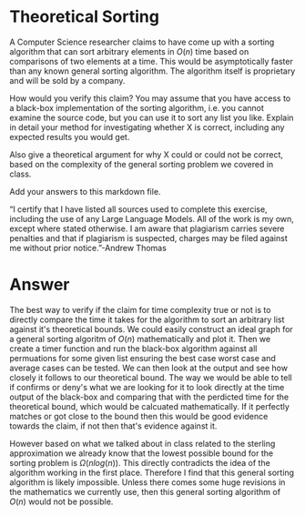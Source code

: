 # Theoretical Sorting

A Computer Science researcher claims to have come up with a sorting algorithm
that can sort arbitrary elements in $O(n)$ time based on comparisons of two
elements at a time. This would be asymptotically faster than any known general
sorting algorithm. The algorithm itself is proprietary and will be sold by a
company.

How would you verify this claim? You may assume that you have access to a
black-box implementation of the sorting algorithm, i.e. you cannot examine the
source code, but you can use it to sort any list you like. Explain in detail
your method for investigating whether X is correct, including any expected
results you would get.

Also give a theoretical argument for why X could or could not be correct, based
on the complexity of the general sorting problem we covered in class.

Add your answers to this markdown file.

“I certify that I have listed all sources used to complete this exercise, including the use
of any Large Language Models. All of the work is my own, except where stated
otherwise. I am aware that plagiarism carries severe penalties and that if plagiarism is
suspected, charges may be filed against me without prior notice.”-Andrew Thomas

# Answer 

The best way to verify if the claim for time complexity true or not is to directly compare the time it takes for the algorithm to sort an arbitrary list against it's theoretical bounds. We could easily construct an ideal graph for a general sorting algoritm of $O(n)$ mathematically and plot it. Then we create a timer function and run the black-box algorithm against all permuations for some given list ensuring the best case worst case and average cases can be tested. We can then look at the output and see how closely it follows to our theoretical bound. The way we would be able to tell if confirms or deny's what we are looking for it to look directly at the time output of the black-box and comparing that with the perdicted time for the theoretical bound, which would be calcuated mathematically. If it perfectly matches or got close to the bound then this would be good evidence towards the claim, if not then that's evidence against it.

However based on what we talked about in class related to the sterling approximation we already know that the lowest possible bound for the sorting problem is $\Omega(nlog(n))$. This directly contradicts the idea of the algorithm working in the first place. Therefore I find that this general sorting algorithm is likely impossible. Unless there comes some huge revisions in the mathematics we currently use, then this general sorting algorithm  of $O(n)$ would not be possible.
